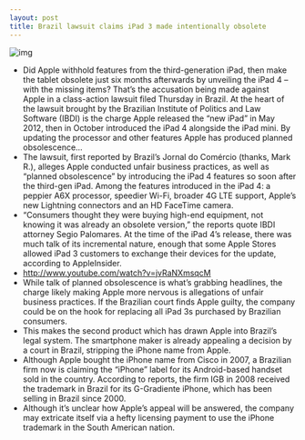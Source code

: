 ```yaml
---
layout: post
title: Brazil lawsuit claims iPad 3 made intentionally obsolete
---
```

![img](http://media.idownloadblog.com/wp-content/uploads/2013/02/Apple-keynote-201203-Tim-Cook-New-iPad-slide.jpeg)
* Did Apple withhold features from the third-generation iPad, then make the tablet obsolete just six months afterwards by unveiling the iPad 4 – with the missing items? That’s the accusation being made against Apple in a class-action lawsuit filed Thursday in Brazil. At the heart of the lawsuit brought by the Brazilian Institute of Politics and Law Software (IBDI) is the charge Apple released the “new iPad” in May 2012, then in October introduced the iPad 4 alongside the iPad mini. By updating the processor and other features Apple has produced planned obsolescence…
* The lawsuit, first reported by Brazil’s Jornal do Comércio (thanks, Mark R.), alleges Apple conducted unfair business practices, as well as “planned obsolescence” by introducing the iPad 4 features so soon after the third-gen iPad. Among the features introduced in the iPad 4: a peppier A6X processor, speedier Wi-Fi, broader 4G LTE support, Apple’s new Lightning connectors and an HD FaceTime camera.
* “Consumers thought they were buying high-end equipment, not knowing it was already an obsolete version,” the reports quote IBDI attorney Segio Palomares. At the time of the iPad 4’s release, there was much talk of its incremental nature, enough that some Apple Stores allowed iPad 3 customers to exchange their devices for the update, according to AppleInsider.
* http://www.youtube.com/watch?v=jvRaNXmsqcM
* While talk of planned obsolescence is what’s grabbing headlines, the charge likely making Apple more nervous is allegations of unfair business practices. If the Brazilian court finds Apple guilty, the company could be on the hook for replacing all iPad 3s purchased by Brazilian consumers.
* This makes the second product which has drawn Apple into Brazil’s legal system. The smartphone maker is already appealing a decision by a court in Brazil, stripping the iPhone name from Apple.
* Although Apple bought the iPhone name from Cisco in 2007, a Brazilian firm now is claiming the “iPhone” label for its Android-based handset sold in the country. According to reports, the firm IGB in 2008 received the trademark in Brazil for its G-Gradiente iPhone, which has been selling in Brazil since 2000.
* Although it’s unclear how Apple’s appeal will be answered, the company may extricate itself via a hefty licensing payment to use the iPhone trademark in the South American nation.

